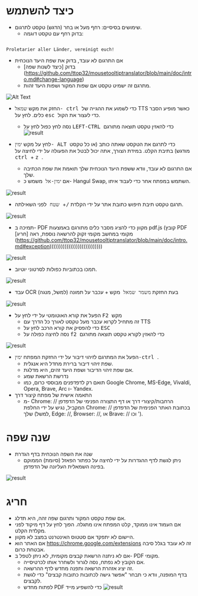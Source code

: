 # כיצד להשתמש


- שימושים בסיסיים: רחף מעל או בחר (הדגש) טקסט לתרגום.
  - בדוק רחף עם טקסט דוגמה:
```console

Proletarier aller Länder, vereinigt euch!

```

  - אם התרגום לא עובד, בדוק את שפת היעד הנוכחית
    - בדוק [כיצד לשנות שפה] (https://github.com/ttop32/mousetooltiptranslator/blob/main/doc/intro.md#change-language)
    - מתרגם זה ישמיט טקסט אם שפות המקור ושפות היעד זהות.


![Alt Text](/doc/reagre.gif)



- החזק את מקש <kbd> שמאל- ctrl </kbd> כדי לשמוע את ההגייה של TTS כאשר מופיע הסבר כלים. לחץ על <kbd> esc </kbd> כדי לעצור את הקול.
  - נסה לחץ כפול לחץ על <kbd> LEFT-CTRL </kbd> כדי להאזין טקסט תוצאה מתורגם
![result](/doc/20.gif)



- לחץ על מקש <kbd> ימין- ALT </kbd> כדי לתרגם את הטקסט שאתה כותב (או כל טקסט מודגש) בתיבת הקלט. במידת הצורך, אתה יכול לבטל את הפעולה על ידי לחיצה על <kbd> ctrl </kbd> + <kbd> z </kbd>.
  - אם התרגום לא עובד, וודא ששפת היעד הנוכחית שלך תואמת את שפת הכתיבה שלך.
  - אם <kbd> ימין-אל </kbd> משמש כ- Hangul Swap,
השתמש במפתח אחר כדי לעבוד איתו.


![result](/doc/11.gif)



- תרגם טקסט תיבת חיפוש כתובת אתר על ידי הקלדת <kbd>/</kbd>+<kbd> שטח </kbd> לפני השאילתה.


![result](/doc/21.gif)



- תמיכה ב- PDF מקוון כדי להציג מסבר כלים מתורגם באמצעות pdf.js (קובץ PDF מקומי במחשב מקומי זקוק להרשאה נוספת, ראה [חריג] (https://github.com/ttop32/mousetooltiptranslator/blob/main/doc/intro.md#exception))))))))))))))))))))))))))))


![result](/doc/12.gif)



- תמכו בכתוביות כפולות לסרטוני יוטיוב.


![result](/doc/16.gif)



- עבד OCR בעת החזקת <kbd> משמר שמאל </kbd> מקש + עכבר על תמונה (למשל, מנגה)


![result](/doc/15.gif)



- הפעל את קורא האוטומטי על ידי לחץ על <kbd> F2 </kbd> מקש
  - זה מתחיל לקרוא עכבר מעל טקסט לאורך כל הדרך עם TTS
  - כדי להפסיק את קורא הרכב לחץ על <kbd> ESC </kbd>
  - נסה לחיצה כפולה על <kbd> f2 </kbd> כדי להאזין לקורא טקסט תוצאה מתורגם


![result](/doc/30.gif)



- הפעל את המתרגם לזיהוי דיבור על ידי החזקת המפתח <kbd> ימין-ctrl </kbd>.
  - שפת זיהוי דיבור ברירת מחדל היא אנגלית.
  - אם שפת זיהוי הדיבור ושפת היעד זהים, היא מדלגת.
  - נדרשת הרשאת שמע
  - תואם רק לדפדפנים מבוססי כרום, כמו Google Chrome, MS-Edge, Vivaldi, Opera, Brave, Arc ו- Yandex.
- התאמה אישית של מפתח קיצור דרך
  - מ- Chrome: // הרחבות/קיצורי דרך או דף התצורה הפנימי של הדפדפן המקביל, נגיש על ידי החלפת Chrome: // בכתובת האתר הפנימית של הדפדפן שלך (למשל, Edge: //, Browser: //, או Brave: // וכו ').
# שנה שפה
- שנה את השפה הנוכחית בדף הגדרת
  - ניתן לגשת לדף ההגדרות על ידי לחיצה על כפתור הפאזל (סיומת) הממוקם בפינה השמאלית העליונה של הדפדפן.


![result](/doc/14.gif)





# חריג


- אם שפת טקסט המקור ותרגום שפה זהה, היא תדלג.
- אם העמוד אינו ממוקד, קלט המפתח אינו מתגלה.
הפוך לחץ על דף מיקוד לפני מקלדת הקלט.
- היישום לא יתפקד אם סטטוס האינטרנט במצב לא מקוון.
- אם האתר הוא <https://chrome.google.com/extensions> זה לא עובד בגלל סיבה אבטחת כרום.
- אם לא ניתנה הרשאת קבצים מקומית, לא ניתן לטפל ב- PDF מקומי.
  - אם הקובץ לא נפתח, נסה לגרור ולשחרר אותו לכרטיסייה.
  - זה יציג אזהרת הרשאה ותפנה מחדש לדף ההרשאה.
  - בדף המופנה, וודא כי תבחר "אפשר גישה לכתובות כתובות קבצים" כדי לגשת לקבצים.
  - לפתוח מחדש PDF כדי להשפיע מייד
![result](/doc/10.gif)
